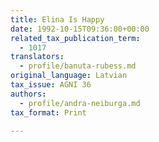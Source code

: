 ```yaml
---
title: Elina Is Happy
date: 1992-10-15T09:36:00+00:00
related_tax_publication_term:
  - 1017
translators:
  - profile/banuta-rubess.md
original_language: Latvian
tax_issue: AGNI 36
authors:
  - profile/andra-neiburga.md
tax_format: Print

---
```

